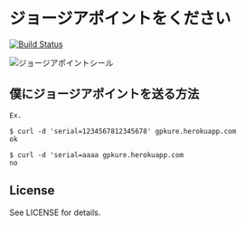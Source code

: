 # ジョージアポイントをください

[![Build Status](https://secure.travis-ci.org/gongo/gpkure.png?branch=master)](http://travis-ci.org/gongo/gpkure)

![ジョージアポイントシール](https://dl.dropbox.com/u/2532139/github-gpkure/top.jpg)

## 僕にジョージアポイントを送る方法

    Ex.
    
    $ curl -d 'serial=1234567812345678' gpkure.herokuapp.com
    ok
    
    $ curl -d 'serial=aaaa gpkure.herokuapp.com
    no

## License

See LICENSE for details.
